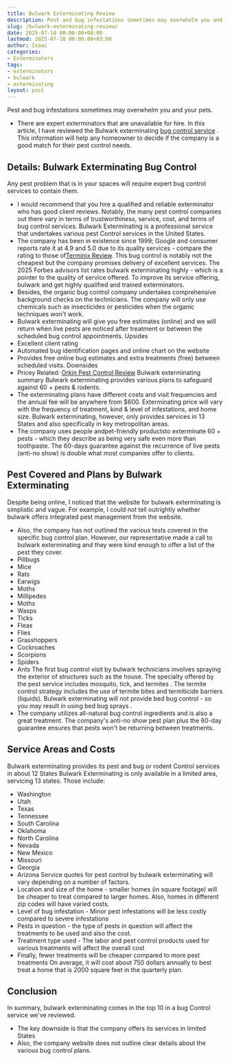 ```yaml
---
title: Bulwark Exterminating Review
description: Pest and bug infestations sometimes may overwhelm you and your pets. - There are expert exterminators that are unavailable for hire. In this article, I have...
slug: /bulwark-exterminating-review/
date: 2025-07-10 00:00:00+00:00
lastmod: 2025-07-10 00:00:00+03:00
author: Isaac
categories:
- Exterminators
tags:
- exterminators
- bulwark
- exterminating
layout: post
---
```

Pest and bug infestations sometimes may overwhelm you and your pets.
- There are expert exterminators that are unavailable for hire.
In this article, I have reviewed the Bulwark exterminating
[bug control service](https://pestpolicy.com/pest-control-near-me/)
.
This information will help any homeowner to decide if the company is a good match for their pest control needs.
## Details: Bulwark Exterminating Bug Control
Any pest problem that is in your spaces will require expert bug control services to contain them.
- I would recommend that you hire a qualified and reliable exterminator who has good client reviews.
Notably, the many pest control companies out there vary in terms of trustworthiness, service, cost, and terms of bug control services.
Bulwark Exterminating is a professional service that undertakes various pest Control services in the United States.
- The company has been in existence since 1999; Google and consumer reports rate it at 4.9 and 5.0 due to its quality services - compare the rating to those of[Terminix Review](https://pestpolicy.com/terminix-review/).
This bug control is notably not the cheapest but the company promises delivery of excellent services.
The 2025 Forbes advisors list rates bulwark exterminating highly - which is a pointer to the quality of service offered.
To improve its service offering, bulwark and get highly qualified and trained exterminators.
- Besides, the organic bug control company undertakes comprehensive background checks on the technicians.
The company will only use chemicals such as insecticides or pesticides when the organic techniques won't work.
- Bulwark exterminating will give you free estimates (online) and we will return when live pests are noticed after treatment or between the scheduled bug control appointments.
Upsides
- Excellent client rating
- Automated bug identification pages and online chart on the website
- Provides free online bug estimates and extra treatments (free) between scheduled visits.
Downsides
- Pricey
Related:
[Orkin Pest Control Review](https://pestpolicy.com/orkin-pest-control-review/)
Bulwark exterminating summary
Bulwark exterminating provides various plans to safeguard against 60 + pests & rodents.
- The exterminating plans have different costs and visit frequencies and the annual fee will be anywhere from $600.
Exterminating price will vary with the frequency of treatment, kind & level of infestations, and home size.
Bulwark exterminating, however, only provides services in 13 States and also specifically in key metropolitan areas.
- The company uses people andpet-friendly productsto exterminate 60 + pests - which they describe as being very safe even more than toothpaste.
The 60-days guarantee against the recurrence of live pests (anti-no show) is double what most companies offer to clients.

## Pest Covered and Plans by Bulwark Exterminating
Despite being online, I noticed that the website for bulwark exterminating is simplistic and vague.
For example, I could not tell outrightly whether bulwark offers integrated pest management from the website.
- Also, the company has not outlined the various tests covered in the specific bug control plan.
However, our representative made a call to bulwark exterminating and they were kind enough to offer a list of the pest they cover.
- Pillbugs
- Mice
- Rats
- Earwigs
- Moths
- Millipedes
- Moths
- Wasps
- Ticks
- Fleas
- Flies
- Grasshoppers
- Cockroaches
- Scorpions
- Spiders
- Ants
The first bug control visit by bulwark technicians involves spraying the exterior of structures such as the house.
The specialty offered by the pest service includes mosquito, tick, and
termites
.
The termite control strategy includes the use of termite bites and termiticide barriers (liquids).
Bulwark exterminating will not provide bed bug control - so you may result in using
bed bug sprays
.
- The company utilizes all-natural bug control ingredients and is also a great treatment.
The company's anti-no show pest plan plus the 60-day guarantee ensures that pests won't be returning between treatments.
## Service Areas and Costs
Bulwark exterminating provides its pest and bug or rodent Control services in about 12 States
Bulwark Exterminating is only available in a limited area, servicing 13 states. Those include:
- Washington
- Utah
- Texas
- Tennessee
- South Carolina
- Oklahoma
- North Carolina
- Nevada
- New Mexico
- Missouri
- Georgia
- Arizona
Service quotes for pest control by bulwark exterminating will vary depending on a number of factors.
- Location and size of the home - smaller homes (in square footage) will be cheaper to treat compared to larger homes. Also, homes in different zip codes will have varied costs.
- Level of bug infestation - Minor pest infestations will be less costly compared to severe infestations
- Pests in question - the type of pests in question will affect the treatments to be used and also the cost.
- Treatment type used - The labor and pest control products used for various treatments will affect the overall cost
- Finally, fewer treatments will be cheaper compared to more pest treatments
On average, it will cost about 750 dollars annually to best treat a home that is 2000 square feet in the quarterly plan.
## Conclusion
In summary, bulwark exterminating comes in the top 10 in a bug Control service we've reviewed.
- The key downside is that the company offers its services in limited States
- Also, the company website does not outline clear details about the various bug control plans.

